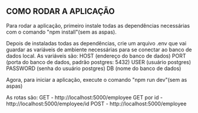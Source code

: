 ## COMO RODAR A APLICAÇÃO

Para rodar a aplicação, primeiro instale todas as dependências necessárias com o comando "npm install"(sem as aspas).

Depois de instaladas todas as dependências, crie um arquivo .env que vai guardar as variáveis de ambiente necessárias para se conectar ao banco de dados local. As variáveis são:
HOST (endereço do banco de dados)
PORT (porta do banco de dados, padrão postgres: 5432)
USER (usuário postgres)
PASSWORD (senha do usuário postgres)
DB (nome do banco de dados)

Agora, para iniciar a aplicação, execute o comando "npm run dev"(sem as aspas)

As rotas são:
GET - http://localhost:5000/employee
GET por id - http://localhost:5000/employee/id
POST - http://localhost:5000/employee
